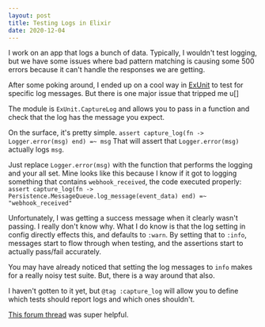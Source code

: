 ```yaml
---
layout: post
title: Testing Logs in Elixir
date: 2020-12-04
---
```


I work on an app that logs a bunch of data. Typically, I wouldn't test logging, but we have some issues where bad pattern matching is causing some 500 errors because it can't handle the responses we are getting.

After some poking around, I ended up on a cool way in [ExUnit](https://hexdocs.pm/ex_unit/ExUnit.html#content) to test for specific log messages. But there is one major issue that tripped me u[]

The module is `ExUnit.CaptureLog` and allows you to pass in a function and check that the log has the message you expect.

On the surface, it's pretty simple. `assert capture_log(fn -> Logger.error(msg) end) =~ msg` That will assert that `Logger.error(msg)` actually logs `msg`.

Just replace `Logger.error(msg)` with the function that performs the logging and your all set. Mine looks like this because I know if it got to logging something that contains `webhook_received`, the code executed properly: `assert capture_log(fn -> Persistence.MessageQueue.log_message(event_data) end) =~ "webhook_received"`

Unfortunately, I was getting a success message when it clearly wasn't passing. I really don't know why. What I do know is that the log setting in config directly effects this, and defaults to `:warn`. By setting that to `:info`, messages start to flow through when testing, and the assertions start to actually pass/fail accurately.

You may have already noticed that setting the log messages to `info` makes for a really noisy test suite. But, there is a way around that also. 

I haven't gotten to it yet, but `@tag :capture_log` will allow you to define which tests should report logs and which ones shouldn't.

[This forum thread](https://elixirforum.com/t/exunit-capturelog-assert-capture-log-2-not-capturing-level-info/8617/13) was super helpful.
